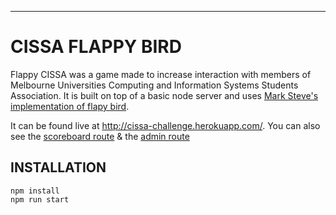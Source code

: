 *****************
# CISSA FLAPPY BIRD
Flappy CISSA was a game made to increase interaction with members of Melbourne Universities Computing and Information Systems Students Association.
It is built on top of a basic node server and uses [Mark Steve's](https://github.com/marksteve) [implementation of flapy bird](https://github.com/marksteve/dtmb).

It can be found live at http://cissa-challenge.herokuapp.com/. You can also see the [scoreboard route](http://cissa-challenge.herokuapp.com/scoreboard) & the [admin route](http://cissa-challenge.herokuapp.com/admin)

## INSTALLATION

```
npm install
npm run start
```
